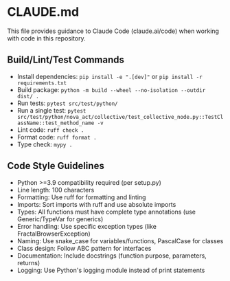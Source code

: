 # CLAUDE.md

This file provides guidance to Claude Code (claude.ai/code) when working with code in this repository.

## Build/Lint/Test Commands
- Install dependencies: `pip install -e ".[dev]"` or `pip install -r requirements.txt`
- Build package: `python -m build --wheel --no-isolation --outdir dist/ .`
- Run tests: `pytest src/test/python/`
- Run a single test: `pytest src/test/python/nova_act/collective/test_collective_node.py::TestClassName::test_method_name -v`
- Lint code: `ruff check .` 
- Format code: `ruff format .`
- Type check: `mypy .`

## Code Style Guidelines
- Python >=3.9 compatibility required (per setup.py)
- Line length: 100 characters
- Formatting: Use ruff for formatting and linting
- Imports: Sort imports with ruff and use absolute imports
- Types: All functions must have complete type annotations (use Generic/TypeVar for generics)
- Error handling: Use specific exception types (like FractalBrowserException)
- Naming: Use snake_case for variables/functions, PascalCase for classes
- Class design: Follow ABC pattern for interfaces
- Documentation: Include docstrings (function purpose, parameters, returns)
- Logging: Use Python's logging module instead of print statements
